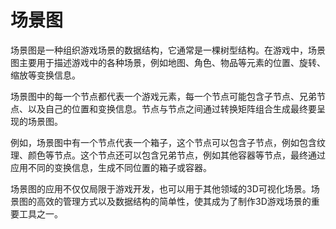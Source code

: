 # 场景图
场景图是一种组织游戏场景的数据结构，它通常是一棵树型结构。在游戏中，场景图主要用于描述游戏中的各种场景，例如地图、角色、物品等元素的位置、旋转、缩放等变换信息。

场景图中的每一个节点都代表一个游戏元素，每一个节点可能包含子节点、兄弟节点、以及自己的位置和变换信息。节点与节点之间通过转换矩阵组合生成最终要呈现的场景图。

例如，场景图中有一个节点代表一个箱子，这个节点可以包含子节点，例如包含纹理、颜色等节点。这个节点还可以包含兄弟节点，例如其他容器等节点，最终通过应用不同的变换信息，生成不同位置的箱子或容器。

场景图的应用不仅仅局限于游戏开发，也可以用于其他领域的3D可视化场景。场景图的高效的管理方式以及数据结构的简单性，使其成为了制作3D游戏场景的重要工具之一。